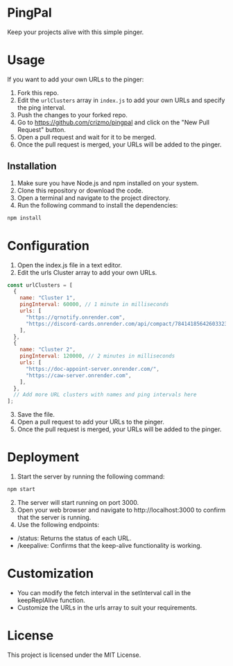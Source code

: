 # PingPal

Keep your projects alive with this simple pinger.

# Usage

If you want to add your own URLs to the pinger:
1. Fork this repo.
2. Edit the `urlClusters` array in `index.js` to add your own URLs and specify the ping interval.
3. Push the changes to your forked repo.
4. Go to https://github.com/crizmo/pingpal and click on the "New Pull Request" button.
5. Open a pull request and wait for it to be merged.
6. Once the pull request is merged, your URLs will be added to the pinger.

## Installation

1. Make sure you have Node.js and npm installed on your system.
2. Clone this repository or download the code.
3. Open a terminal and navigate to the project directory.
4. Run the following command to install the dependencies:

```bash
npm install
```

# Configuration

1. Open the index.js file in a text editor.
2. Edit the urls Cluster array to add your own URLs.

```javascript
const urlClusters = [
  {
    name: "Cluster 1",
    pingInterval: 60000, // 1 minute in milliseconds
    urls: [
      "https://qrnotify.onrender.com",
      "https://discord-cards.onrender.com/api/compact/784141856426033233",
    ],
  },
  {
    name: "Cluster 2",
    pingInterval: 120000, // 2 minutes in milliseconds
    urls: [
      "https://doc-appoint-server.onrender.com/",
      "https://caw-server.onrender.com",
    ],
  },
  // Add more URL clusters with names and ping intervals here
];
```

3. Save the file.
4. Open a pull request to add your URLs to the pinger.
5. Once the pull request is merged, your URLs will be added to the pinger.

# Deployment
1. Start the server by running the following command:

```bash
npm start
```

2. The server will start running on port 3000.
3. Open your web browser and navigate to http://localhost:3000 to confirm that the server is running.
4. Use the following endpoints:

-   /status: Returns the status of each URL.
-   /keepalive: Confirms that the keep-alive functionality is working.

# Customization

-   You can modify the fetch interval in the setInterval call in the keepReplAlive function.
-   Customize the URLs in the urls array to suit your requirements.

# License

This project is licensed under the MIT License.
